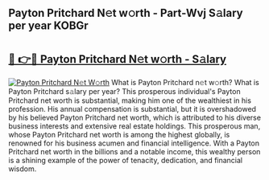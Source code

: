## Payton Pritchard N𝚎t w𝚘rth - Part-Wvj S𝚊lary per year KOBGr

# <h2><a href="http://gc2mnt.nevu.top/?p=Payton+Pritchard">🔗 👉🔴 Payton Pritchard N𝚎t w𝚘rth - S𝚊lary</a></h2>

[![Payton Pritchard N𝚎t W𝚘rth](https://i.imgur.com/Oavwk0R.jpeg)](http://gc2mnt.nevu.top/?p=Payton+Pritchard)
What is Payton Pritchard n𝚎t w𝚘rth? What is Payton Pritchard s𝚊lary per year?
This prosperous individual's Payton Pritchard net worth is substantial, making him one of the wealthiest in his profession. His annual compensation is substantial, but it is overshadowed by his believed Payton Pritchard net worth, which is attributed to his diverse business interests and extensive real estate holdings. This prosperous man, whose Payton Pritchard net worth is among the highest globally, is renowned for his business acumen and financial intelligence. With a Payton Pritchard net worth in the billions and a notable income, this wealthy person is a shining example of the power of tenacity, dedication, and financial wisdom.
